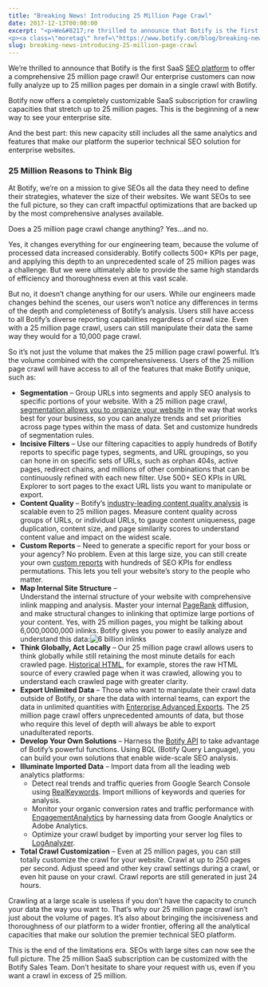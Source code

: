 ```yaml
---
title: "Breaking News! Introducing 25 Million Page Crawl"
date: 2017-12-13T00:00:00
excerpt: "<p>We&#8217;re thrilled to announce that Botify is the first SaaS SEO platform to offer a comprehensive 25 million page crawl! Our enterprise customers can now fully analyze up to 25 million pages per domain in a single crawl with Botify. Botify now offers a completely customizable SaaS subscription for crawling capacities that stretch up to&hellip; </p>
<p><a class=\"moretag\" href=\"https://www.botify.com/blog/breaking-news-introducing-25-million-page-crawl\">Read the full article</a></p>"
slug: breaking-news-introducing-25-million-page-crawl
---
```



<p>We&#8217;re thrilled to announce that Botify is the first SaaS <a href="https://www.botify.com/platform" data-internallinksmanager029f6b8e52c="1" title="enterprise seo platform">SEO platform</a> to offer a comprehensive 25 million page crawl! Our enterprise customers can now fully analyze up to 25 million pages per domain in a single crawl with Botify.</p>



<p>Botify now offers a completely customizable SaaS subscription for crawling capacities that stretch up to 25 million pages. This is the beginning of a new way to see your enterprise site.</p>



<p>And the best part: this new capacity still includes all the same analytics and features that make our platform the superior technical SEO solution for enterprise websites.</p>



<h3 class="wp-block-heading" id="25-million-reasons-to-think-big">25 Million Reasons to Think Big</h3>



<p>At Botify, we&#8217;re on a mission to give SEOs all the data they need to define their strategies, whatever the size of their websites. We want SEOs to see the full picture, so they can craft impactful optimizations that are backed up by the most comprehensive analyses available.</p>



<p>Does a 25 million page crawl change anything? Yes&#8230;and no.</p>



<p>Yes, it changes everything for our engineering team, because the volume of processed data increased considerably. Botify collects 500+ KPIs per page, and applying this depth to an unprecedented scale of 25 million pages was a challenge. But we were ultimately able to provide the same high standards of efficiency and thoroughness even at this vast scale.</p>



<p>But no, it doesn&#8217;t change anything for our users. While our engineers made changes behind the scenes, our users won&#8217;t notice any differences in terms of the depth and completeness of Botify&#8217;s analysis. Users still have access to all Botify&#8217;s diverse reporting capabilities regardless of crawl size. Even with a 25 million page crawl, users can still manipulate their data the same way they would for a 10,000 page crawl.</p>



<p>So it&#8217;s not just the volume that makes the 25 million page crawl powerful. It&#8217;s the volume combined with the comprehensiveness. Users of the 25 million page crawl will have access to all of the features that make Botify unique, such as:</p>



<ul><li><strong>Segmentation</strong> &#8211; Group URLs into segments and apply SEO analysis to specific portions of your website. With a 25 million page crawl, <a href="https://www.botify.com/blog/SEO-organized-new-segment-filters">segmentation allows you to organize your website</a> in the way that works best for your business, so you can analyze trends and set priorities across page types within the mass of data. Set and customize hundreds of segmentation rules.</li><li><strong>Incisive Filters</strong> &#8211; Use our filtering capacities to apply hundreds of Botify reports to specific page types, segments, and URL groupings, so you can hone in on specific sets of URLs, such as orphan 404s, active pages, redirect chains, and millions of other combinations that can be continuously refined with each new filter. Use 500+ SEO KPIs in URL Explorer to sort pages to the exact URL lists you want to manipulate or export.</li><li><strong>Content Quality</strong> &#8211; Botify&#8217;s <a href="https://www.botify.com/blog/know-how-google-judges-your-content-botify-content-quality">industry-leading content quality analysis</a> is scalable even to 25 million pages. Measure content quality across groups of URLs, or individual URLs, to gauge content uniqueness, page duplication, content size, and page similarity scores to understand content value and impact on the widest scale.</li><li><strong>Custom Reports</strong> &#8211; Need to generate a specific report for your boss or your agency? No problem. Even at this large size, you can still create your own <a href="https://www.botify.com/blog/breaking-news-introducing-custom-reports">custom reports</a> with hundreds of SEO KPIs for endless permutations. This lets you tell your website&#8217;s story to the people who matter.</li><li><strong>Map Internal Site Structure</strong> &#8211;<br>Understand the internal structure of your website with comprehensive inlink mapping and analysis. Master your internal <a href="https://www.botify.com/learn/basics/pagerank" data-internallinksmanager029f6b8e52c="8" title="page rank" target="_blank" rel="noopener">PageRank</a> diffusion, and make structural changes to inlinking that optimize large portions of your content. Yes, with 25 million pages, you might be talking about 6,000,0000,000 inlinks. Botify gives you power to easily analyze and understand this data:<img decoding="async" src="//images.contentful.com/x3pujrb0lw7o/9BjNOJy7cckAYGSMgo0wK/e495fdeba9e0018e1e90af0bc2b7c5af/6billioninlinks.png" alt="6 billion inlinks"></li><li><strong>Think Globally, Act Locally</strong> &#8211; Our 25 million page crawl allows users to think globally while still retaining the most minute details for each crawled page. <a href="https://www.botify.com/blog/historical-html-giving-seos-the-full-picture">Historical HTML</a>, for example, stores the raw HTML source of every crawled page when it was crawled, allowing you to understand each crawled page with greater clarity.</li><li><strong>Export Unlimited Data</strong> &#8211; Those who want to manipulate their crawl data outside of Botify, or share the data with internal teams, can export the data in unlimited quantities with <a href="https://www.botify.com/blog/enterprise-advanced-exports-unequalled-data-for-your-deep-dives">Enterprise Advanced Exports</a>. The 25 million page crawl offers unprecedented amounts of data, but those who require this level of depth will always be able to export unadulterated reports.</li><li><strong>Develop Your Own Solutions</strong> &#8211; Harness the <a href="https://developers.botify.com/api/">Botify API</a> to take advantage of Botify&#8217;s powerful functions. Using BQL (Botify Query Language), you can build your own solutions that enable wide-scale SEO analysis.</li><li><strong>Illuminate Imported Data</strong> &#8211; Import data from all the leading web analytics platforms:<ul><li>Detect real trends and traffic queries from Google Search Console using <a href="https://www.botify.com/platform/botify-analytics/realkeywords">RealKeywords</a>. Import millions of keywords and queries for analysis.</li><li>Monitor your organic conversion rates and traffic performance with <a href="https://www.botify.com/platform/botify-analytics/engagementanalytics">EngagementAnalytics</a> by harnessing data from Google Analytics or Adobe Analytics.</li><li>Optimize your crawl budget by importing your server log files to <a href="https://www.botify.com/platform/botify-analytics/loganalyzer">LogAnalyzer</a>.</li></ul></li><li><strong>Total Crawl Customization</strong> &#8211; Even at 25 million pages, you can still totally customize the crawl for your website. Crawl at up to 250 pages per second. Adjust speed and other key crawl settings during a crawl, or even hit pause on your crawl. Crawl reports are still generated in just 24 hours.</li></ul>



<p>Crawling at a large scale is useless if you don&#8217;t have the capacity to crunch your data the way you want to. That&#8217;s why our 25 million page crawl isn&#8217;t just about the volume of pages. It&#8217;s also about bringing the incisiveness and thoroughness of our platform to a wider frontier, offering all the analytical capacities that make our solution the premier technical SEO platform.</p>



<p>This is the end of the limitations era. SEOs with large sites can now see the full picture. The 25 million SaaS subscription can be customized with the Botify Sales Team. Don&#8217;t hesitate to share your request with us, even if you want a crawl in excess of 25 million. </p>
